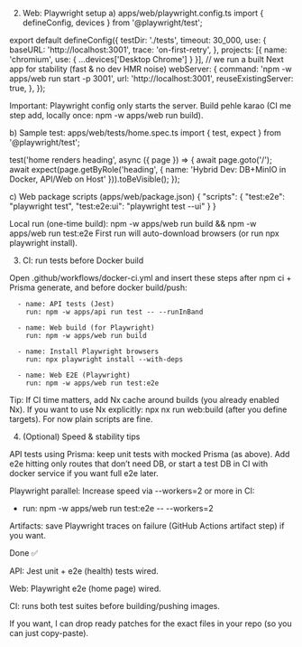 2) Web: Playwright setup
a) apps/web/playwright.config.ts
import { defineConfig, devices } from '@playwright/test';

export default defineConfig({
  testDir: './tests',
  timeout: 30_000,
  use: {
    baseURL: 'http://localhost:3001',
    trace: 'on-first-retry',
  },
  projects: [{ name: 'chromium', use: { ...devices['Desktop Chrome'] } }],
  // we run a built Next app for stability (fast & no dev HMR noise)
  webServer: {
    command: 'npm -w apps/web run start -p 3001',
    url: 'http://localhost:3001',
    reuseExistingServer: true,
  },
});


Important: Playwright config only starts the server. Build pehle karao (CI me step add, locally once: npm -w apps/web run build).

b) Sample test: apps/web/tests/home.spec.ts
import { test, expect } from '@playwright/test';

test('home renders heading', async ({ page }) => {
  await page.goto('/');
  await expect(page.getByRole('heading', { name: 'Hybrid Dev: DB+MinIO in Docker, API/Web on Host' })).toBeVisible();
});

c) Web package scripts (apps/web/package.json)
{
  "scripts": {
    "test:e2e": "playwright test",
    "test:e2e:ui": "playwright test --ui"
  }
}


Local run (one-time build):
npm -w apps/web run build && npm -w apps/web run test:e2e
First run will auto-download browsers (or run npx playwright install).

3) CI: run tests before Docker build

Open .github/workflows/docker-ci.yml and insert these steps after npm ci + Prisma generate, and before docker build/push:

      - name: API tests (Jest)
        run: npm -w apps/api run test -- --runInBand

      - name: Web build (for Playwright)
        run: npm -w apps/web run build

      - name: Install Playwright browsers
        run: npx playwright install --with-deps

      - name: Web E2E (Playwright)
        run: npm -w apps/web run test:e2e


Tip: If CI time matters, add Nx cache around builds (you already enabled Nx).
If you want to use Nx explicitly:
npx nx run web:build (after you define targets). For now plain scripts are fine.

4) (Optional) Speed & stability tips

API tests using Prisma: keep unit tests with mocked Prisma (as above). Add e2e hitting only routes that don’t need DB, or start a test DB in CI with docker service if you want full e2e later.

Playwright parallel: Increase speed via --workers=2 or more in CI:

- run: npm -w apps/web run test:e2e -- --workers=2


Artifacts: save Playwright traces on failure (GitHub Actions artifact step) if you want.

Done ✅

API: Jest unit + e2e (health) tests wired.

Web: Playwright e2e (home page) wired.

CI: runs both test suites before building/pushing images.

If you want, I can drop ready patches for the exact files in your repo (so you can just copy-paste).